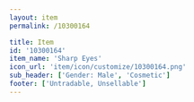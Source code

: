 ```yaml
---
layout: item
permalink: /10300164

title: Item
id: '10300164'
item_name: 'Sharp Eyes'
icon_url: 'item/icon/customize/10300164.png'
sub_header: ['Gender: Male', 'Cosmetic']
footer: ['Untradable, Unsellable']
---
```

